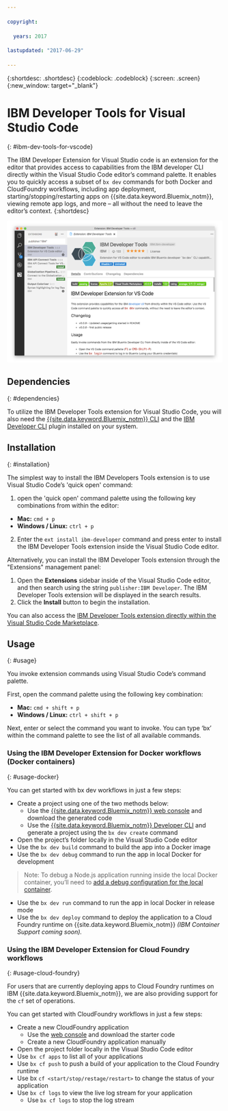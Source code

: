 ```yaml
---

copyright:

  years: 2017

lastupdated: "2017-06-29"

---
```


{:shortdesc: .shortdesc}
{:codeblock: .codeblock}
{:screen: .screen}
{:new_window: target="_blank"}

# IBM Developer Tools for Visual Studio Code
{: #ibm-dev-tools-for-vscode}

The IBM Developer Extension for Visual Studio code is an extension for the editor that provides access to capabilities from the IBM developer CLI directly within the Visual Studio Code editor’s command palette.  It enables you to quickly access a subset of `bx dev` commands for both Docker and CloudFoundry workflows, including app deployment, starting/stopping/restarting apps on {{site.data.keyword.Bluemix_notm}}, viewing remote app logs, and more – all without the need to leave the editor’s context.
{:shortdesc}

![Screen capture of the IBM Developer Tools extension download screen.](ibm-dev-tools-for-vscode.png "Extension download screen within Visual Studio Code")

## Dependencies
{: #dependencies}

To utilize the IBM Developer Tools extension for Visual Studio Code, you will also need the [{{site.data.keyword.Bluemix_notm}} CLI](https://plugins.ng.bluemix.net/ui/home.html) and the [IBM Developer CLI](/docs/cloudnative/dev_cli.html) plugin installed on your system.

## Installation
{: #installation}

The simplest way to install the IBM Developers Tools extension is to use Visual Studio Code’s 'quick open' command:

1. open the 'quick open' command palette using the following key combinations from within the editor:

  * **Mac:** `cmd + p`
  * **Windows / Linux:** `ctrl + p`

2. Enter the `ext install ibm-developer` command and press enter to install the IBM Developer Tools extension inside the Visual Studio Code editor.

Alternatively, you can install the IBM Developer Tools extension through the "Extensions" management panel:

1. Open the **Extensions** sidebar inside of the Visual Studio Code editor, and then search using the string `publisher:IBM Developer`.  The IBM Developer Tools extension will be displayed in the search results.  
2. Click the **Install** button to begin the installation.

You can also access the [IBM Developer Tools extension directly within the Visual Studio Code Marketplace](https://marketplace.visualstudio.com/items?itemName=IBM.ibm-developer).


## Usage
{: #usage}

You invoke extension commands using Visual Studio Code’s command palette.

First, open the command palette using the following key combination:

* **Mac:** `cmd + shift + p`
* **Windows / Linux:** `ctrl + shift + p`

Next, enter or select the command you want to invoke. You can type ‘bx’ within the command palette to see the list of all available commands. 

### Using the IBM Developer Extension for Docker workflows (Docker containers)
{: #usage-docker}

You can get started with bx dev workflows in just a few steps:
* Create a project using one of the two methods below:
  * Use the [{{site.data.keyword.Bluemix_notm}} web console](https://console.ng.bluemix.net/developer/getting-started/) and download the generated code
  * Use the [{{site.data.keyword.Bluemix_notm}} Developer CLI](/docs/cloudnative/dev_cli.html) and generate a project using the `bx dev create` command
* Open the project’s folder locally in the Visual Studio Code editor
* Use the `bx dev build` command to build the app into a Docker image
* Use the `bx dev debug` command to run the app in local Docker for development
> Note: To debug a Node.js application running inside the local Docker container, you’ll need to [add a debug configuration for the local container](https://github.com/IBM-Bluemix/ibm-developer-extension-vscode#debugging-nodejs-apps-within-the-local-docker-container).
* Use the `bx dev run` command to run the app in local Docker in release mode
* Use the `bx dev deploy` command to deploy the application to a Cloud Foundry runtime on {{site.data.keyword.Bluemix_notm}} *(IBM Container Support coming soon).*

### Using the IBM Developer Extension for Cloud Foundry workflows
{: #usage-cloud-foundry}

For users that are currently deploying apps to Cloud Foundry runtimes on IBM {{site.data.keyword.Bluemix_notm}}, we are also providing support for the `cf` set of operations.

You can get started with CloudFoundry workflows in just a few steps:
* Create a new CloudFoundry application
  * Use the [web console](https://console.ng.bluemix.net/dashboard/cf-apps) and download the starter code
  * Create a new CloudFoundry application manually
* Open the project folder locally in the Visual Studio Code editor
* Use `bx cf apps` to list all of your applications
* Use `bx cf push` to push a build of your application to the Cloud Foundry runtime
* Use bx `cf <start/stop/restage/restart>` to change the status of your application
* Use `bx cf logs` to view the live log stream for your application
  * Use `bx cf logs` to stop the log stream




